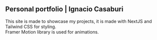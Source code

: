 ## Personal portfolio | Ignacio Casaburi
This site is made to showcase my projects, it is made with NextJS and Tailwind CSS for styling.   
Framer Motion library is used for animations.

